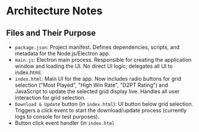 # Architecture Notes

## Files and Their Purpose

- `package.json`: Project manifest. Defines dependencies, scripts, and metadata for the Node.js/Electron app.
- `main.js`: Electron main process. Responsible for creating the application window and loading the UI. No direct UI logic; delegates all UI to index.html.
- `index.html`: Main UI for the app. Now includes radio buttons for grid selection ("Most Played", "High Win Rate", "D2PT Rating") and JavaScript to update the selected grid display live. Handles all user interaction for grid selection.
- `Download & Update` button (in `index.html`): UI button below grid selection. Triggers a click event to start the download/update process (currently logs to console for test purposes).
- Button click event handler (in `index.html` <script>): Handles the button click and logs a message to the console. Will later be extended to trigger the actual download/update logic.
- `status-area` (in `index.html`): UI area below the Download & Update button. Displays notifications and operation results to the user. Updated via JavaScript using the `showStatus` function.
- `showStatus` function (in `index.html` <script>): Handles displaying messages in the status area, including color and auto-clear logic. Used for user feedback on operations.
- `steamid-config-section` (in `index.html`): UI section below the status area. Displays the user's SteamID and Dota 2 config folder path. Initially uses test values, to be replaced by real detection logic in later steps.
- `steamid-value` and `config-path-value` (in `index.html`): `<span>` elements within the new section that show the SteamID and config path. Their content is set via JavaScript.
- Test value assignment (in `index.html` <script>): JavaScript code that sets the content of the above spans to test values for Step 5. This will later be replaced with actual detection logic.
- `Select Config Folder` button (in `index.html`): UI button below the config path display. Allows the user to manually select the Dota 2 config folder if automatic detection is incorrect or fails.
- Button click event handler (in `index.html` <script>): Uses Electron's `ipcRenderer` to invoke the 'select-config-folder' IPC channel, requesting the main process to open a folder selection dialog. Updates the config path display and shows a status message when a folder is selected.
- `ipcMain.handle('select-config-folder', ...)` (in `main.js`): Handles the IPC request from the renderer. Opens a native folder selection dialog using Electron's `dialog` module and returns the selected folder path to the renderer process.
- `puppeteer` (Node.js dependency): Used in the main process to launch a headless browser for scraping JavaScript-rendered content from dota2protracker.com/meta-hero-grids. Ensures download links are reliably found even if rendered client-side.
- `download-grid-json` (IPC handler in `main.js`): Handles requests from the renderer to fetch the latest grid JSON for the selected type. Uses Puppeteer to scrape the page, finds the correct download link by matching the mode query parameter, downloads the JSON, and returns it to the renderer.
- Status message logic (in `index.html`): The `showStatus` function now displays persistent success/failure messages in the status area, improving user feedback and testability.

**File Purposes (Phase 8 additions):**
- `main.js`: Contains the Electron main process, IPC handlers, and Puppeteer-based scraping logic for grid downloads.
- `index.html`: Main UI, including grid selection, download button, and persistent status area for user feedback.
- `package.json`: Now includes Puppeteer as a dependency for headless browser automation.

**File Purposes (Phase 9 additions):**
- `user-settings.json`: Stores user preferences, including the selected SteamID, in Electron's user data directory (`AppData/Roaming/d2pt-meta-hero-grid-updater/`).
- `main.js`: Now includes logic to scan for SteamIDs, prompt the user if multiple are found, persist the selection, and allow flushing settings via a command-line argument (`--flush`).
- `index.html`: UI now includes a "Change SteamID" button to let the user re-select their SteamID at any time. The UI updates to reflect the current SteamID and config path.
- **Settings Reset:** Running the app with `--flush` deletes `user-settings.json`, resetting all persisted user settings and requiring the user to select a SteamID again on next launch.

**File Purposes (Phase 10 additions):**
- `user-settings.json`: Now also stores the manually selected config path as `manualConfigPath`. If set, this path is used for all config operations and displayed in the UI with a '(manual)' indicator.
- `main.js`: When the user selects a config folder, the path is persisted in `user-settings.json`. On app launch, if `manualConfigPath` is set, it is returned by the `get-steamid-and-config-path` IPC handler and used in place of the SteamID-based path. An IPC handler to clear the manual path is also present for future UX improvements.
- `index.html`: When the user selects a config folder, the UI updates and the path is persisted. On launch, the UI displays the manual path if set, or the auto-detected path otherwise. The config path display shows '(manual)' if the manual path is active.

**File Purposes (Phase 11 additions):**
- `main.js`: Now includes an IPC handler (`backup-hero-grid`) that checks for an existing hero_grid_config.json in the config folder and renames it to hero_grid_config_backup.json before any update. On first run, it shows a warning dialog and persists a flag in user-settings.json to avoid repeat warnings. This ensures user data safety and clear communication.
- `index.html`: The renderer now calls the backup-hero-grid IPC handler before downloading the new grid. Status messages are shown for backup and download steps, ensuring the user is informed of each operation.
- `user-settings.json`: Now also stores a flag (`backupWarningShown`) to track if the first-run backup warning has been shown, preventing repeated dialogs.

**Phase 11 Flow:**
1. User clicks "Download & Update".
2. Renderer fetches the config path via IPC.
3. Renderer calls `backup-hero-grid` via IPC. If a grid exists, it is backed up and a warning is shown on first run.
4. Only after backup (or if no grid exists), the renderer proceeds to download the new grid.
5. Status messages are shown for each step, improving transparency and UX.

**File Purposes (Phase 12 additions):**
- `main.js`: Now includes an IPC handler (`replace-hero-grid`) that saves the downloaded grid JSON as `hero_grid_config.json` in the config folder. This handler takes the config path and JSON data, writes the file, and returns success or error.
- `index.html`: The renderer now calls `replace-hero-grid` after a successful download, passing the config path and JSON. The UI displays a status message for success or failure of the update step.

**Phase 12 Flow:**
1. After backup and download, the renderer calls `replace-hero-grid` via IPC, passing the config path and downloaded JSON.
2. The main process writes the JSON to `hero_grid_config.json` in the config folder.
3. The renderer displays a success or error message in the status area, informing the user of the result.

**File Purposes (Phase 13 additions):**
- `main.js`: Now includes logic to send Windows notifications using Electron's Notification API for download, backup, and replace steps. A helper (`maybeNotify`) checks if notifications are enabled in user-settings.json and shows them if so. IPC handlers allow the renderer to get/set this setting.
- `index.html`: Adds a checkbox to the UI to enable/disable Windows notifications. The checkbox state is loaded from the main process on startup and persisted via IPC. When enabled, users receive native Windows notifications for relevant events in addition to status area messages.
- `user-settings.json`: Now includes an `enableWindowsNotifications` boolean flag to persist the user's preference for Windows notifications.

**Phase 13 Flow:**
1. User toggles the "Enable Windows notifications" checkbox in the UI.
2. The renderer calls an IPC handler to update the setting in user-settings.json.
3. On download, backup, or replace events, the main process checks the setting and shows a Windows notification if enabled.
4. Status area notifications in the UI are always shown, regardless of the Windows notification setting.

**File Purposes (Phase 14 additions):**
- `main.js`: Now includes a `logError` helper function that logs all errors from IPC handlers and utility functions to `error.log` in the app's user data directory. All major error scenarios (config detection, download, backup, replace, etc.) are logged with timestamp, context, message, and stack trace.
- `error.log`: Stores all error logs for the app. Each entry includes a timestamp, error context, message, and stack trace if available. Useful for debugging and support.
- `main.js`: The `get-steamid-and-config-path` IPC handler now checks if the detected config path (via SteamID or manual override) actually exists. If not, it returns an error and does not return a config path. This ensures the app never operates on a missing or invalid directory.
- `index.html`: The renderer listens for errors from `get-steamid-and-config-path`. If the config path is missing or invalid, the UI automatically opens the folder selection dialog, prompting the user to select a valid config folder. This prevents the user from proceeding without a valid path and streamlines recovery from missing/renamed directories.
- `user-settings.json`: Continues to persist the manual config path if set. If the manual path is missing, the app prompts the user to select a new one at startup.

**Phase 14 Flow:**
1. On startup, the app checks for a valid config path (manual or auto-detected).
2. If the path is missing or invalid, the user is immediately prompted to select a folder.
3. The selected path is persisted and used for all future operations.
4. This ensures robust handling of missing/renamed Steam or config directories and a seamless user experience.
5. Any error in the main process (e.g., config not found, download failure, file operation error) is logged to `error.log` via the `logError` helper.
6. The user is shown a clear error message in the status area and, if enabled, as a Windows notification.
7. Developers and users can inspect `error.log` in the user data directory for troubleshooting and support.

**File Purposes (Phase 15 additions):**
- `main.js`: Implements system tray support for background operation. Uses Electron's Tray and Menu APIs to create a tray icon, context menu, and event handlers. The main window is hidden (not closed) when minimized or closed, and can be restored from the tray. The tray icon uses `icon.ico` from the project root (or a default/blank icon if missing). The app only quits when 'Exit' is selected from the tray menu.
- `icon.ico`: The tray icon file, required in the project root for proper tray display on Windows. Should be a valid Windows .ico file (e.g., 16x16 or 32x32 pixels). If missing or invalid, Electron may show a blank or default icon.

**Phase 15 Flow:**
1. On app launch, the main window is created as usual.
2. A tray icon is created using Electron's Tray API, with a context menu ('Show', 'Exit').
3. When the user minimizes or closes the window, the window is hidden instead of quitting the app.
4. The user can restore the window by double-clicking the tray icon or selecting 'Show' from the context menu.
5. The app only quits when 'Exit' is selected from the tray menu.

---
